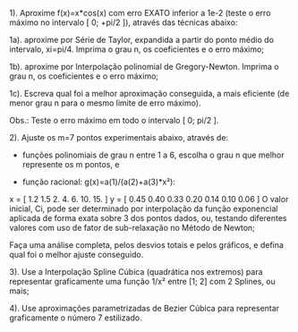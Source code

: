 1). Aproxime f(x)=x*cos(x) com erro EXATO inferior a 1e-2 (teste o erro máximo no intervalo  [ 0; +pi/2 ]), através das técnicas abaixo:

1a). aproxime por Série de Taylor, expandida a partir do ponto médio do intervalo, xi=pi/4. Imprima o grau n, os coeficientes e o erro máximo; 

1b). aproxime por Interpolação polinomial de Gregory-Newton.  Imprima o grau n, os coeficientes e o erro máximo;

1c). Escreva qual foi a melhor aproximação conseguida, a mais eficiente (de menor grau n para o mesmo limite de erro máximo). 

Obs.: Teste o erro máximo em todo o intervalo [ 0; pi/2 ].

2). Ajuste os m=7 pontos experimentais abaixo, através de:

- funções polinomiais de grau n entre 1 a 6, escolha o grau n que melhor represente os m pontos, e

- função racional: g(x)=a(1)/(a(2)+a(3)*x²):

x = [ 1.2   1.5   2.     4.     6.     10.   15. ]
y = [ 0.45 0.40 0.33 0.20 0.14 0.10 0.06 ]
O valor inicial, Ci, pode ser determinado por interpolação da função exponencial aplicada de forma exata sobre 3 dos pontos dados, ou, testando diferentes valores com uso de fator de sub-relaxação no Método de Newton;

Faça uma análise completa, pelos desvios totais e pelos gráficos, e defina qual foi o melhor ajuste conseguido.

3). Use a Interpolação Spline Cúbica (quadrática nos extremos) para representar graficamente uma função 1/x² entre [1; 2] com 2 Splines, ou mais;

4). Use aproximações parametrizadas de Bezier Cúbica para representar graficamente o número 7 estilizado.
